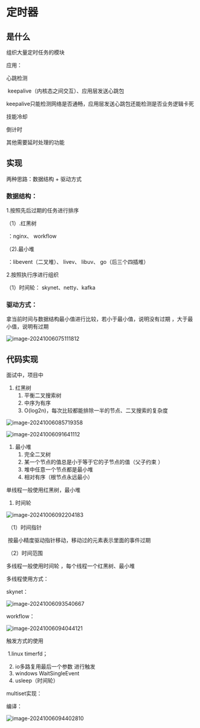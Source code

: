 # **定时器**



## 是什么

组织大量定时任务的模块

应用：

心跳检测 

​	keepalive（内核态之间交互）、应用层发送心跳包

keepalive只能检测网络是否通畅，应用层发送心跳包还能检测是否业务逻辑卡死

技能冷却

倒计时

其他需要延时处理的功能



## 实现

两种思路：数据结构 + 驱动方式

### 数据结构：

1.按照先后过期的任务进行排序

（1）.红黑树

​	：nginx、 workflow

（2).最小堆

​	：libevent（二叉堆）、 livev、 libuv、 go（后三个四插堆）

2.按照执行序进行组织

（1）时间轮： skynet、netty、kafka

### 驱动方式：

拿当前时间与数据结构最小值进行比较，若小于最小值，说明没有过期 ，大于最小值，说明有过期 

![image-20241006075111812](C:\Users\12280\AppData\Roaming\Typora\typora-user-images\image-20241006075111812.png)

## 代码实现

面试中，项目中

1. 红黑树
   1. 平衡二叉搜索树
   2. 中序为有序
   3. O(log2n)，每次比较都能排除一半的节点、二叉搜索的复杂度

![image-20241006085719358](C:\Users\12280\AppData\Roaming\Typora\typora-user-images\image-20241006085719358.png)

![image-20241006091641112](C:\Users\12280\AppData\Roaming\Typora\typora-user-images\image-20241006091641112.png)

1. 最小堆
   1. 完全二叉树
   2. 某一个节点的值总是小于等于它的子节点的值（父子约束 ）
   3. 堆中任意一个节点都是最小堆
   4. 相对有序（根节点永远最小）

单线程一般使用红黑树，最小堆

1. 时间轮

![image-20241006092204183](C:\Users\12280\AppData\Roaming\Typora\typora-user-images\image-20241006092204183.png)

​	（1）时间指针

​			按最小精度驱动指针移动，移动过的元素表示里面的事件过期

​	（2）时间范围



多线程一般使用时间轮  ，每个线程一个红黑树、最小堆

多线程使用方式：

skynet：

![image-20241006093540667](C:\Users\12280\AppData\Roaming\Typora\typora-user-images\image-20241006093540667.png)

workflow：

![image-20241006094044121](C:\Users\12280\AppData\Roaming\Typora\typora-user-images\image-20241006094044121.png)





触发方式的使用

​	1.linux timerfd；

2. io多路复用最后一个参数 进行触发
3. windows  WaitSingleEvent
4. usleep（时间轮）



multiset实现：

编译：

![image-20241006094402810](C:\Users\12280\AppData\Roaming\Typora\typora-user-images\image-20241006094402810.png)